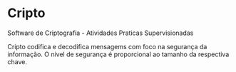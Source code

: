 # Cripto

Software de Criptografia  - Atividades Praticas Supervisionadas

Cripto codifica e decodifica mensagems com foco na segurança da informação. O nivel de segurança é proporcional ao tamanho da respectiva chave.

